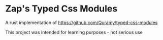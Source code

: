 # Zap's Typed Css Modules

A rust implementation of https://github.com/Quramy/typed-css-modules

This project was intended for learning purposes - not serious use
